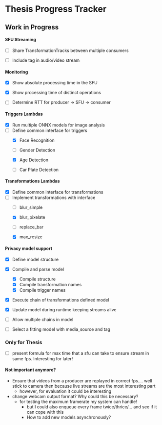 # Thesis Progress Tracker

## Work in Progress

#### SFU Streaming
- [ ] Share TransformationTracks between multiple consumers
- [ ] Include tag in audio/video stream


#### Monitoring
- [x] Show absolute processing time in the SFU
- [x] Show processing time of distinct operations
- [ ] Determine RTT for producer &#8594; SFU &#8594; consumer


#### Triggers Lambdas
- [x] Run multiple ONNX models for image analysis
- [ ] Define common interface for triggers
  - [x] Face Recognition
  - [ ] Gender Detection
  - [x] Age Detection
  - [ ] Car Plate Detection


#### Transformations Lambdas
- [x] Define common interface for transformations
- [ ] Implement transformations with interface
  - [ ] blur_simple
  - [x] blur_pixelate
  - [ ] replace_bar
  - [x] max_resize


#### Privacy model support
- [x] Define model structure
- [x] Compile and parse model
  - [x] Compile structure
  - [x] Compile transformation names
  - [x] Compile trigger names
- [x] Execute chain of transformations defined model
- [x] Update model during runtime keeping streams alive
- [ ] Allow multiple chains in model
- [ ] Select a fitting model with media_source and tag


### Only for Thesis
- [ ] present formula for max time that a sfu can take to ensure stream in same fps. Interesting for later!</span>


#### Not important anymore?
    
- Ensure that videos from a producer are replayed in correct fps.... well stick to camera then because live streams are the most interesting part
  - however, for evaluation it could be interesting
- change webcam output format? Why could this be necessary?
  - for testing the maximum framerate my system can handle!
    - but I could also enqueue every frame twice/thrice/... and see if it can cope with this
    - How to add new models asynchronously?
